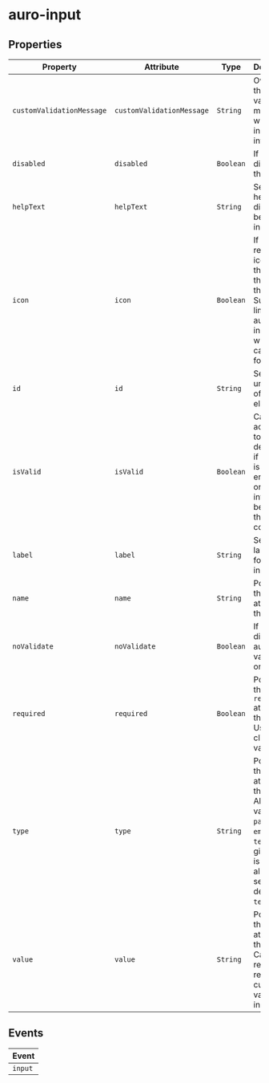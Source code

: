 # auro-input

## Properties

| Property                  | Attribute                 | Type      | Description                                      |
|---------------------------|---------------------------|-----------|--------------------------------------------------|
| `customValidationMessage` | `customValidationMessage` | `String`  | Overrides the browser validation message when the input is invalid. |
| `disabled`                | `disabled`                | `Boolean` | If set, disables the input.                      |
| `helpText`                | `helpText`                | `String`  | Sets the help text displayed below the input.    |
| `icon`                    | `icon`                    | `Boolean` | If set, will render an icon inside the input to the left of the value. Support is limited to auro-input instances with credit card format. |
| `id`                      | `id`                      | `String`  | Sets the unique ID of the element.               |
| `isValid`                 | `isValid`                 | `Boolean` | Can be accessed to determine if the input is in an error state or not. Not intended to be set by the consumer. |
| `label`                   | `label`                   | `String`  | Sets the label text for the input.               |
| `name`                    | `name`                    | `String`  | Populates the `name` attribute on the input.     |
| `noValidate`              | `noValidate`              | `Boolean` | If set, disables auto-validation on blur.        |
| `required`                | `required`                | `Boolean` | Populates the `required` attribute on the input. Used for client-side validation. |
| `type`                    | `type`                    | `String`  | Populates the `type` attribute on the input. Allowed values are `password`, `email` or `text`. If given value is not allowed or set, defaults to `text`. |
| `value`                   | `value`                   | `String`  | Populates the `value` attribute on the input. Can also be read to retrieve the current value of the input. |

## Events

| Event   |
|---------|
| `input` |
